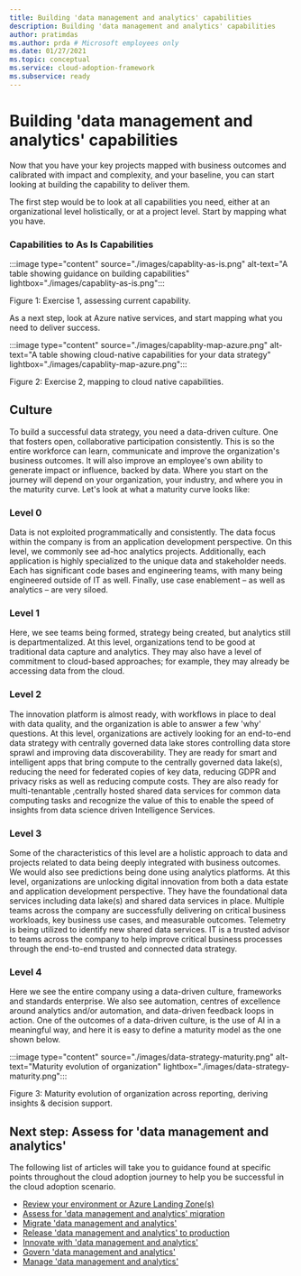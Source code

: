 ```yaml
---
title: Building 'data management and analytics' capabilities
description: Building 'data management and analytics' capabilities
author: pratimdas
ms.author: prda # Microsoft employees only
ms.date: 01/27/2021
ms.topic: conceptual
ms.service: cloud-adoption-framework
ms.subservice: ready
---
```


# Building 'data management and analytics' capabilities

Now that you have your key projects mapped with business outcomes and calibrated with impact and complexity, and your baseline, you can start looking at building the capability to deliver them.

The first step would be to look at all capabilities you need, either at an organizational level holistically, or at a project level. Start by mapping what you have.

### Capabilities to As Is Capabilities

:::image type="content" source="./images/capablity-as-is.png" alt-text="A table showing guidance on building capabilities" lightbox="./images/capablity-as-is.png":::

Figure 1: Exercise 1, assessing current capability.

As a next step, look at Azure native services, and start mapping what you need to deliver success.

:::image type="content" source="./images/capablity-map-azure.png" alt-text="A table showing cloud-native capabilities for your data strategy" lightbox="./images/capablity-map-azure.png":::

Figure 2: Exercise 2, mapping to cloud native capabilities.

## Culture

To build a successful data strategy, you need a data-driven culture. One that fosters open, collaborative participation consistently. This is so the entire workforce can learn, communicate and improve the organization's business outcomes. It will also improve an employee's own ability to generate impact or influence, backed by data. Where you start on the journey will depend on your organization, your industry, and where you in the maturity curve. Let's look at what a maturity curve looks like:

### Level 0

Data is not exploited programmatically and consistently. The data focus within the company is from an application development perspective. On this level, we commonly see ad-hoc analytics projects. Additionally, each application is highly specialized to the unique data and stakeholder needs. Each has significant code bases and engineering teams, with many being engineered outside of IT as well. Finally, use case enablement – as well as analytics – are very siloed.

### Level 1

Here, we see teams being formed, strategy being created, but analytics still is departmentalized. At this level, organizations tend to be good at traditional data capture and analytics. They may also have a level of commitment to cloud-based approaches; for example, they may already be accessing data from the cloud.

### Level 2

The innovation platform is almost ready, with workflows in place to deal with data quality, and the organization is able to answer a few 'why' questions. At this level, organizations are actively looking for an end-to-end data strategy with centrally governed data lake stores controlling data store sprawl and improving data discoverability. They are ready for smart and intelligent apps that bring compute to the centrally governed data lake(s), reducing the need for federated copies of key data, reducing GDPR and privacy risks as well as reducing compute costs. They are also ready for multi-tenantable ,centrally hosted shared data services for common data computing tasks and recognize the value of this to enable the speed of insights from data science driven Intelligence Services.

### Level 3

Some of the characteristics of this level are a holistic approach to data and projects related to data being deeply integrated with business outcomes. We would also see predictions being done using analytics platforms. At this level, organizations are unlocking digital innovation from both a data estate and application development perspective. They have the foundational data services including data lake(s) and shared data services in place. Multiple teams across the company are successfully delivering on critical business workloads, key business use cases, and measurable outcomes. Telemetry is being utilized to identify new shared data services. IT is a trusted advisor to teams across the company to help improve critical business processes through the end-to-end trusted and connected data strategy.

### Level 4

Here we see the entire company using a data-driven culture, frameworks and standards enterprise. We also see automation, centres of excellence around analytics and/or automation, and data-driven feedback loops in action. One of the outcomes of a data-driven culture, is the use of AI in a meaningful way, and here it is easy to define a maturity model as the one shown below.

:::image type="content" source="./images/data-strategy-maturity.png" alt-text="Maturity evolution of organization" lightbox="./images/data-strategy-maturity.png":::

Figure 3: Maturity evolution of organization across reporting, deriving insights & decision support.

## Next step: Assess for 'data management and analytics'

The following list of articles will take you to guidance found at specific points throughout the cloud adoption journey to help you be successful in the cloud adoption scenario.

* [Review your environment or Azure Landing Zone(s)](./ready.md)
* [Assess for 'data management and analytics' migration](./migrate-assess.md)
* [Migrate 'data management and analytics'](./migrate-deploy.md)
* [Release 'data management and analytics' to production](./migrate-release.md)
* [Innovate with 'data management and analytics'](./innovate.md)
* [Govern 'data management and analytics'](./govern.md)
* [Manage 'data management and analytics'](./manage.md)
